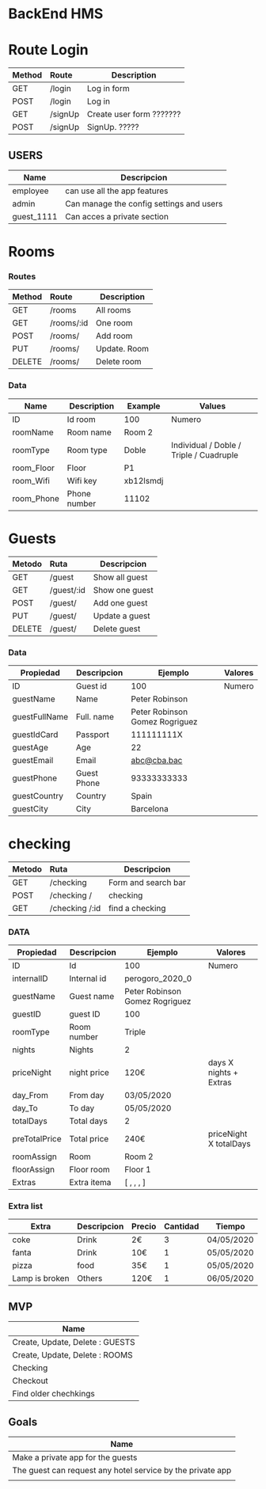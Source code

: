 #  BackEnd HMS



# Route Login
| Method | Route    | Description                       |
| ------ | :------ | --------------------------------- |
| GET    | /login  | Log in form    |
| POST   | /login  | Log in         |
| GET    | /signUp | Create user form ???????|
| POST   | /signUp | SignUp. ?????

## USERS 

| Name   | Descripcion |
| ------  | -------------------|
| employee     | can use all the app features |
| admin     | Can manage the config settings  and users  |
| guest_1111     | Can acces a private section  |



#  Rooms
### Routes
| Method | Route    | Description                       |
| ------ | :------ | --------------------------------- |
| GET    | /rooms  | All rooms    |
| GET    | /rooms/:id  | One room   |
| POST    | /rooms/  | Add room            |
| PUT    | /rooms/  | Update. Room          |
| DELETE    | /rooms/  | Delete room          |

### Data

| Name  | Description | Example  | Values  |
| ------  | --------------------------------- |--------- | --------|
| ID     | Id room| 100 | Numero |
| roomName     | Room name| Room 2|   |
| roomType  | Room type|  Doble  |  Individual /  Doble / Triple / Cuadruple  |
| room_Floor   | Floor| P1|  |
| room_Wifi   | Wifi key|  xb12lsmdj  |  |
| room_Phone   | Phone number| 11102|    |




# Guests  

| Metodo | Ruta    | Descripcion                       |
| ------ | :------ | --------------------------------- |
| GET    | /guest  | Show all guest    |
| GET    | /guest/:id  | Show one guest   |
| POST    | /guest/  | Add one guest             |
| PUT    | /guest/  | Update a guest         |
| DELETE    | /guest/  | Delete guest|         

### Data

| Propiedad  | Descripcion | Ejemplo  | Valores  |
| ------  | --------------------------------- |--------- | --------|
| ID     | Guest id | 100 | Numero |
| guestName     | Name |  Peter Robinson|   |
| guestFullName  | Full. name|  Peter  Robinson Gomez Rogriguez  | |
|guestIdCard   | Passport | 111111111X|  |
|guestAge   | Age | 22|  |
|guestEmail   | Email |abc@cba.bac|  |
|guestPhone   | Guest Phone | 93333333333|  |
|guestCountry   | Country  | Spain|  |
|guestCity    | City | Barcelona|  |


# checking   

| Metodo | Ruta    | Descripcion                       |
| ------ | :------ | --------------------------------- |
| GET    | /checking   | Form and search bar  |
| POST    | /checking /  | checking             |
| GET    | /checking /:id  | find a checking   |


### DATA

| Propiedad  | Descripcion | Ejemplo  | Valores  |
| ------  | --------------------------------- |--------- | --------|
| ID     | Id | 100 | Numero |
| internalID  | Internal id  |  perogoro_2020_0  |  |
| guestName  | Guest name |  Peter  Robinson Gomez Rogriguez|   |
| guestID  |  guest ID    |  100  |   |
| roomType  | Room number   |  Triple  |   |
| nights  | Nights   | 2|   |
| priceNight  | night price| 120€   | days X nights + Extras   |
| day_From  | From day   |  03/05/2020|   |
| day_To  | To day   |  05/05/2020|   |
| totalDays  | Total days  | 2  |
| preTotalPrice  | Total price   |  240€ | priceNight X totalDays    |
| roomAssign  | Room   | Room 2 |
| floorAssign  | Floor room  | Floor 1 |
| Extras  | Extra itema  | [ , , , ] |

### Extra list
| Extra   | Descripcion | Precio   | Cantidad  | Tiempo |
| ------  | -------------------|-------------- |--------- | --------|
| coke     | Drink  | 2€  | 3 | 04/05/2020|
| fanta     | Drink  | 10€  | 1 | 05/05/2020|
| pizza     | food  | 35€  | 1 | 05/05/2020|
 | Lamp is broken    | Others  | 120€  | 1 | 06/05/2020|




## MVP 
| Name   |
| ------  |
|   Create, Update,  Delete :  GUESTS |
|   Create, Update,  Delete :  ROOMS |
|   Checking |
|   Checkout |
|   Find older chechkings |


## Goals
| Name   |
| ------  |
|   Make a private app for  the guests|
|   The guest can request any hotel service by the private app|
| |










 





